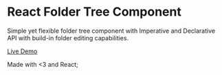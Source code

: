 # React Folder Tree Component

Simple yet flexible folder tree component with Imperative and Declarative API with build-in folder editing capabilities.

[Live Demo]()

Made with <3 and React;
